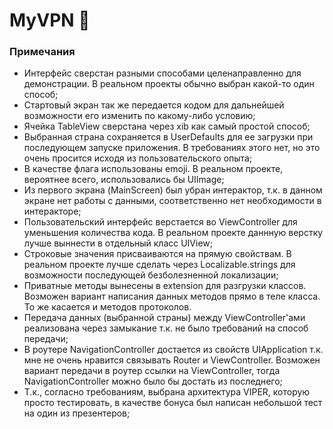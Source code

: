 # MyVPN 

### Примечания
* Интерфейс сверстан разными способами целенаправленно для демонстрации. В реальном проекты обычно выбран какой-то один способ;
* Стартовый экран так же передается кодом для дальнейшей возможности его изменить по какому-либо условию;
* Ячейка TableView сверстана через xib как самый простой способ;
* Выбранная страна сохраняется в UserDefaults для ее загрузки при последующем запуске приложения. В требованиях этого нет, но это очень просится исходя из пользовательского опыта;
* В качестве флага использованы emoji. В реальном проекте, вероятнее всего, использовались бы UIImage;
* Из первого экрана (MainScreen) был убран интерактор, т.к. в данном экране нет работы с данными, соответственно нет необходимости в интеракторе;
* Пользовательский интерфейс верстается во ViewController для уменьшения количества кода. В реальном проекте даннную верстку лучше выннести в отдельный класс UIView;
* Строковые значения присваиваются на прямую свойствам. В реальном проекте лучше сделать через Localizable.strings для возможности последующей безболезненной локализации;
* Приватные методы вынесены в extension для разгрузки классов. Возможен вариант написания данных методов прямо в теле класса. То же касается и методов протоколов. 
* Передача данных (выбранной страны) между ViewController'ами реализована через замыкание т.к. не было требований на способ передачи;
* В роутере NavigationController достается из свойств UIApplication т.к. мне не очень нравится связывать Router и ViewController. Возможен вариант передачи в роутер ссылки на ViewController, тогда NavigationController можно было бы достать из последнего; 
* Т.к., согласно требованиям, выбрана архитектура VIPER, которую просто тестировать, в качестве бонуса был написан небольшой тест на один из презентеров;
